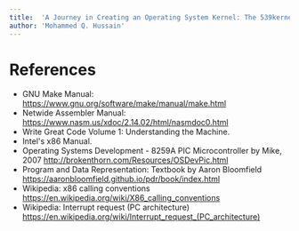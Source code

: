 ```yaml
---
title:  'A Journey in Creating an Operating System Kernel: The 539kernel Book'
author: 'Mohammed Q. Hussain'
---
```


# References

* GNU Make Manual: <https://www.gnu.org/software/make/manual/make.html>
* Netwide Assembler Manual: <https://www.nasm.us/xdoc/2.14.02/html/nasmdoc0.html>
* Write Great Code Volume 1: Understanding the Machine.
* Intel's x86 Manual.
* Operating Systems Development - 8259A PIC Microcontroller  by Mike, 2007 <http://brokenthorn.com/Resources/OSDevPic.html>
* Program and Data Representation: Textbook by Aaron Bloomfield <https://aaronbloomfield.github.io/pdr/book/index.html>
* Wikipedia: x86 calling conventions <https://en.wikipedia.org/wiki/X86_calling_conventions>
* Wikipedia: Interrupt request (PC architecture) <https://en.wikipedia.org/wiki/Interrupt_request_(PC_architecture)>
